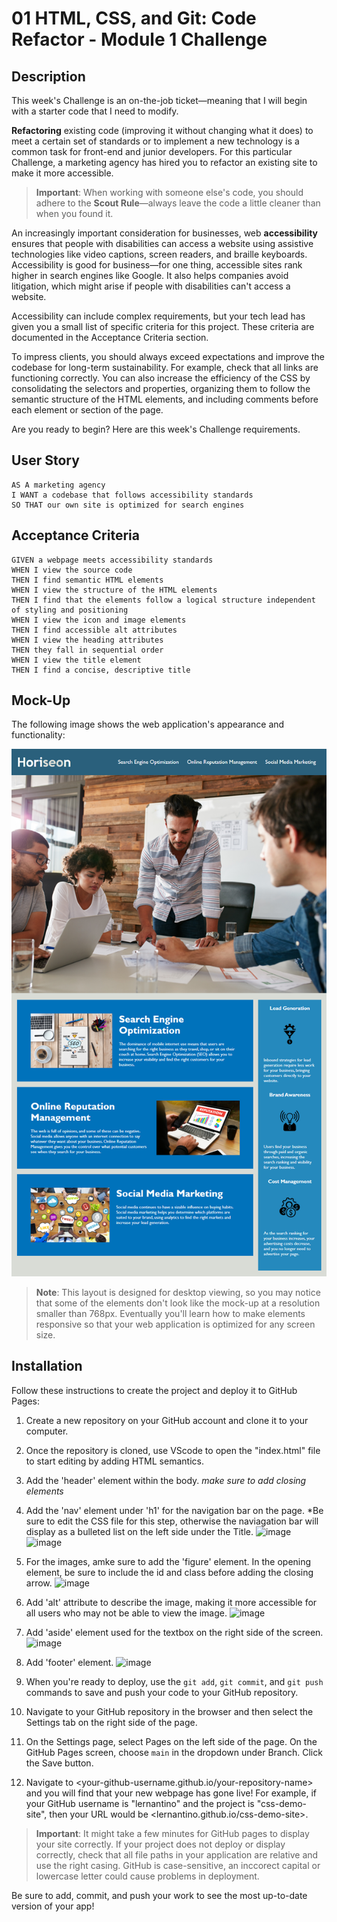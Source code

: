# 01 HTML, CSS, and Git: Code Refactor - Module 1 Challenge

## Description

This week's Challenge is an on-the-job ticket&mdash;meaning that I will begin with a starter code that  I need to modify. 

**Refactoring** existing code (improving it without changing what it does) to meet a certain set of standards or to implement a new technology is a common task for front-end and junior developers. For this particular Challenge, a marketing agency has hired you to refactor an existing site to make it more accessible. 

> **Important**: When working with someone else's code, you should adhere to the **Scout Rule**&mdash;always leave the code a little cleaner than when you found it.

An increasingly important consideration for businesses, web **accessibility** ensures that people with disabilities can access a website using assistive technologies like video captions, screen readers, and braille keyboards. Accessibility is good for business&mdash;for one thing, accessible sites rank higher in search engines like Google. It also helps companies avoid litigation, which might arise if people with disabilities can't access a website.

Accessibility can include complex requirements, but your tech lead has given you a small list of specific criteria for this project. These criteria are documented in the Acceptance Criteria section.

To impress clients, you should always exceed expectations and improve the codebase for long-term sustainability. For example, check that all links are functioning correctly. You can also increase the efficiency of the CSS by consolidating the selectors and properties, organizing them to follow the semantic structure of the HTML elements, and including comments before each element or section of the page.

Are you ready to begin? Here are this week's Challenge requirements.

## User Story

```
AS A marketing agency
I WANT a codebase that follows accessibility standards
SO THAT our own site is optimized for search engines
```

## Acceptance Criteria

```
GIVEN a webpage meets accessibility standards
WHEN I view the source code
THEN I find semantic HTML elements
WHEN I view the structure of the HTML elements
THEN I find that the elements follow a logical structure independent of styling and positioning
WHEN I view the icon and image elements
THEN I find accessible alt attributes
WHEN I view the heading attributes
THEN they fall in sequential order
WHEN I view the title element
THEN I find a concise, descriptive title
```

## Mock-Up

The following image shows the web application's appearance and functionality:

![The Horiseon webpage includes a navigation bar, a header image, and cards with text and images at the bottom of the page.](./Assets/01-html-css-git-homework-demo.png)

> **Note**: This layout is designed for desktop viewing, so you may notice that some of the elements don't look like the mock-up at a resolution smaller than 768px. Eventually you'll learn how to make elements responsive so that your web application is optimized for any screen size.

## Installation

Follow these instructions to create the project and deploy it to GitHub Pages:

1. Create a new repository on your GitHub account and clone it to your computer.

2. Once the repository is cloned, use VScode to open the "index.html" file to start editing by adding HTML semantics.

3. Add the 'header' element within the body. *make sure to add closing elements*

4. Add the 'nav' element under 'h1' for the navigation bar on the page. *Be sure to edit the CSS file for this step, otherwise the naviagation bar will display as a bulleted list on the left side under the Title. ![image](https://github.com/madihakhan-hub/Wk-1-Challenge/assets/144630720/c4c8a988-9dc4-4eef-901d-7dc4f13e7325) ![image](https://github.com/madihakhan-hub/Wk-1-Challenge/assets/144630720/51b4f4b5-034d-4bfc-a669-25c51cbba51c)

5. For the images, amke sure to add the 'figure' element. In the opening element, be sure to include the id and class before adding the closing arrow. ![image](https://github.com/madihakhan-hub/Wk-1-Challenge/assets/144630720/4209a4a6-ce44-4cb5-b312-ab51aa88a506)

6. Add 'alt' attribute to describe the image, making it more accessible for all users who may not be able to view the image. ![image](https://github.com/madihakhan-hub/Wk-1-Challenge/assets/144630720/1c450929-a6f6-4ad6-9526-2705c4cd548a)

7. Add 'aside' element used for the textbox on the right side of the screen. ![image](https://github.com/madihakhan-hub/Wk-1-Challenge/assets/144630720/8f45d636-6ea7-474c-a743-7fea48cd7ae6)

9. Add 'footer' element. ![image](https://github.com/madihakhan-hub/Wk-1-Challenge/assets/144630720/7122fc9e-56b7-451c-8845-d217c95e51d3)

10. When you're ready to deploy, use the `git add`, `git commit`, and `git push` commands to save and push your code to your GitHub repository.

11. Navigate to your GitHub repository in the browser and then select the Settings tab on the right side of the page.

12. On the Settings page, select Pages on the left side of the page. On the GitHub Pages screen, choose `main` in the dropdown under Branch. Click the Save button.

13. Navigate to <your-github-username.github.io/your-repository-name> and you will find that your new webpage has gone live! For example, if your GitHub username is "lernantino" and the project is "css-demo-site", then your URL would be <lernantino.github.io/css-demo-site>.

> **Important**: It might take a few minutes for GitHub pages to display your site correctly. If your project does not deploy or display correctly, check that all file paths in your application are relative and use the right casing. GitHub is case-sensitive, an inccorect capital or lowercase letter could cause problems in deployment.

Be sure to add, commit, and push your work to see the most up-to-date version of your app!

